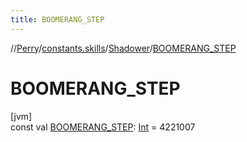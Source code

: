 ```yaml
---
title: BOOMERANG_STEP
---
```

//[Perry](../../../index.html)/[constants.skills](../index.html)/[Shadower](index.html)/[BOOMERANG_STEP](-b-o-o-m-e-r-a-n-g_-s-t-e-p.html)



# BOOMERANG_STEP



[jvm]\
const val [BOOMERANG_STEP](-b-o-o-m-e-r-a-n-g_-s-t-e-p.html): [Int](https://kotlinlang.org/api/latest/jvm/stdlib/kotlin/-int/index.html) = 4221007




